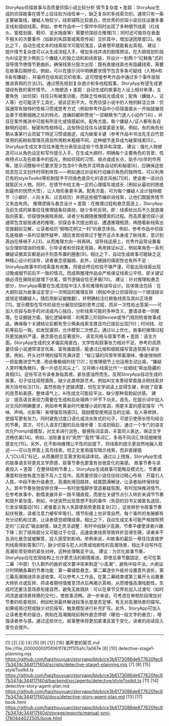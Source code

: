 StoryApp侦探故事与高质量侦探小说比较分析
情节复杂度
•	差距：StoryApp生成的侦探故事在情节上往往较为线性单一，缺乏复杂的多线索交织。通常只有一条主要破案线，嫌疑人物较少，线索铺陈比较直白，而优秀的侦探小说往往设置多重支线和错综线索。例如，参考作品中一个案件中同时出现了多种细节线索（红线头、窗框划痕、鞋印、泥水拖痕等）需要侦探综合推理[1]；同时还可能存在表面不相关的次要事件（如新的失踪案或离奇传闻）交织其中，增加谜团厚度[2]。相比之下，自动生成文本的线索层次可能较浅显，读者很早就能看出真相。
建议：提升情节复杂度可以从生成流程入手，增加多线并进的剧情预设。在大纲规划阶段为AI设定至少两到三个嫌疑人的独立动机和线索链，并设计一到两个“红鲱鱼”式的误导情节使情节更曲折。确保线索分层次出现：既有直接线索也有隐藏线索，需要在故事后期拼合。例如，可以在提示词中明确要求情节包含多条可疑线（人物A和B各有嫌疑），并最终在结局前交织收束。这可借鉴参考作品中通过多个事件层层推进真相的方法[3]。通过预先规划复杂诡计和多线程叙事，StoryApp有望生成更错综有致的案件情节。
人物塑造
•	差距：自动生成的故事在人设上相对单薄，主要角色（如侦探）往往只有破案功能，而缺乏性格弧光或成长；配角（嫌疑人、证人等）也可能流于工具化，彼此区别不大。优秀侦探小说中的人物则鲜活立体：侦探通常有独特的性格习惯或思考方式（例如参考作品中小侦探蛋蛋从一开始就展现出善于观察细微之处的特点，连姨妈都称赞他“一双眼睛专门逮人小动作”[4]），并且在案件推进中可能有所变化或情感起伏。配角方面，每个嫌疑人/证人都有各自鲜明的动机、秘密和性格特征，这些特征往往与谜案紧密关联。例如，有的角色长期从事某行业而留下特定习惯或痕迹，成为破案关键（参考作品中书法先生白竹君常用的拓粉和管理员周叔所用粉末粗细不同，这种细节差异成为破案线索[5]）。StoryApp生成文本往往未能充分表现出这些个性差异和深度。
建议：强化人物塑造可以从角色设定和写作提示入手。在生成大纲时，明确每个主要角色的背景、性格特点以及在故事中的弧光，例如侦探的习惯、弱点或成长点，助手/伙伴的作用等。提示词模板中已要求至少包含6个角色并注明各自动机和秘密[6]，应确保这些信息在正文创作时得到体现——例如通过对话和行动展示角色的独特性。可以利用已有的styleToolkit等机制赋予不同角色差异化的语言风格[7][8]，使读者一读对白就能区分人物。同时，在情节中给主角一定的心理描写或成长（例如从最初的困惑到最终的恍然大悟），让人物形象更丰满。配角方面，可为每个嫌疑人设计独特细节（小癖好、人际关系、过去经历）并把这些细节编织进线索，让他们既服务情节又有血有肉。
推理逻辑与悬念设计
•	差距：在推理过程和悬念营造上，StoryApp当前生成的故事往往推理链条较直给，缺少多轮反转。即：线索给出后不久就直接指向答案，侦探很快揭晓真相，读者少有跟随推理摸索的过程。而高质量侦探小说通常包含层层递进的推理，侦探会多次提出假设、遭遇推理瓶颈，再随着新线索出现推翻前见解，让读者经历“柳暗花明又一村”的悬念体验。例如，参考作品中侦探先是根据一系列证据怀疑甲，随后发现线索过于整齐这点本身成了新线索，意识到真凶在移祸于人[3]，从而推理方向一转再转。误导线运用上，优秀作品常设置看似合理却错误的线索，引导读者和侦探走弯路，再用铁证纠正。例如某角色一系列嫌疑证据其实都是凶手刻意布置的圈套[9]。相比之下，自动生成故事可能缺乏这种精心设计的误导，读者悬念感偏弱。此外，证据链的缜密性也有所不足：StoryApp故事中的线索虽有收集，但彼此呼应检验不够严谨，可能出现线索出现过晚或细节前后不一致的情况。而成熟推理作品会严格保证线索公平性，即关键证据必须在揭晓前就埋下伏笔，情节逻辑自恰无矛盾[10]。
建议：针对推理和悬念部分，StoryApp需要在生成流程中注入多轮推理和误导设计。具体做法包括：在大纲阶段为故事设定至少一次明显的推理反转（例如中途让侦探得出一个错误结论或锁定错嫌疑人，随后用新证据推翻），并明确标注红鲱鱼线索及其纠正场景[11]。提示模型在写作阶段充分展现侦探的思考过程，而非一次性给出答案——可加入侦探与助手的对话或内心独白，分析线索可能的多种含义，邀请读者一同推理。在证据链方面，强化逻辑审核：利用第三阶段Review或专门规则检查故事成品，确保每个关键结论前都有至少两条线索支撑且均已提前出现[10]；时间线、动机等前后一致。如发现漏洞，允许模型二次修正。通过以上优化，故事的推理过程将更加曲折严谨，悬念感也会显著提升。
语言风格与叙事节奏
•	差距：语言方面，StoryApp生成的文本偏实用直白，文学性和叙事张力相对不足。参考的高质量侦探小说通常语言优美、富有画面感，能通过比喻和细腻描写营造氛围与紧张感。例如，开头对环境的描写充满诗意：“榕江镇的风常年带着潮味，像谁悄悄把一把盐撒进空气里...雨丝像极细的线”[12]；在推理细节上也运用生动比喻，“嫌疑人笑时嘴角微抖，像一片纸在风尖上”，又将微小线索比作“一丝细线”牵出隐藏的真相[5]。这些写法令读者身临其境，紧张感油然而生。反观StoryApp自动生成的故事，句子往往简短直陈，缺少此类修辞艺术。例如AI文本里经常直接点明线索并用方括号标注[13]，虽然有助于逻辑清楚，但在文学阅读上显得生硬，削弱了叙事的连贯和美感。整体语气上，AI生成文可能较平淡，缺少那种音韵起伏感。
建议：提高语言表现力需要在生成和后处理两个环节下功夫。首先，在提示词中加入对文风的明确要求，例如参考黄金时代推理小说的笔调，用更丰富的感官描写（气味、声响、光影等）来增强现场感[5]。鼓励模型使用适当的比喻、拟人等修辞，使描写更有张力。同时避免过度口语化或流水账式的句子，可提示使用长短句结合的节奏。其次，可引入语言打磨的后处理步骤：生成初稿后，通过一个专门的语言优化Prompt或模型，对文本进行润色，替换陈词滥调，丰富同义表达，保证文字流畅优美[14]。例如，消除重复的“突然”“竟然”等词汇，多用不同词汇体现细微情感变化[15]。另外，在不影响推理公平性的前提下，将线索的提示更自然地融入叙述——可以在界面上高亮线索，但正文里用描写暗示线索，而非直接插入“[CLUE]”标记，从而兼顾交互需求和阅读体验。通过以上措施，StoryApp生成的故事语言将更具文学质感，叙事节奏也更富有张弛变化的美感。
故事节奏与读者投入
•	差距：在整体结构节奏上，StoryApp生成故事可能略显模式化，节奏紧凑度和张弛有度方面不及人工佳作。高质量侦探小说往往经过精心布局：开篇引人入胜，中段不断升级悬念，高潮处峰回路转，结尾圆满解谜，让读者始终保持投入。其中节奏张弛安排合理——有时放慢脚步营造悬疑氛围，有时加快推进情节。在参考故事中，剧情发展并非一路平铺直叙，而是在关键节点引入转折来调节节奏和提升紧张度。例如，中途突然出现意想不到的事件（失窃的旧书又被匿名送回，引发全镇震动[16]；紧接着又有人失踪使局势更趋复杂[2]），这些转折令故事节奏起伏有致，读者注意力被牢牢吸引。情节衔接上也非常自然，每个事件的发展都有充分动机和过渡，让读者感觉顺理成章。相比之下，自动生成文本可能严格按照预定的“三段式”输出剧情，缺乏灵活调整：有时中段缺少高潮，节奏平缓使读者兴趣下降；到了结局部分又可能过于仓促，迅速收束线索导致转折显得生硬，读者来不及消化悬念就被解答，投入感受到影响。举例来说，AI故事的最后一章往往直接罗列线索得到答案[17]，缺少侦探与犯人对质或戏剧性的高潮场景，相比手动写作在高潮处常安排的紧张对峙，这种处理略显平淡。
建议：为优化故事节奏，StoryApp应在宏观结构上允许更灵活的剧情推进。即使总章节数固定，也可在第二幕（中部）引入额外的曲折或次要冲突来制造“小高潮”，避免中段平淡。大纲设计时明确各幕的节奏功能：第一幕铺垫悬念，第二幕逐步升级并设置意外波折，第三幕高潮揭谜并余波收束。可以参考人工作品，在第二幕结束或第三幕开头设置重大转折点或反转，将读者期待值推至顶点后再揭示真相，从而增强高潮戏剧性。生成时还要注意场景衔接自然，避免无故跳跃：可以在章节交界处加入过渡句（如时间流逝或场景转换的交代），使故事流畅。进一步来说，可考虑在审核阶段增加对节奏的检查规则，例如检测最终解谜段落长度是否足够、有无对高潮场景的描写。如果结局过短或缺少对抗描写，触发模型进行补充扩写。此外，StoryApp可加入让读者思考的留白，例如在高潮揭晓前稍作悬念停顿（哪怕一段文字的悬念），增强读者参与感。通过这些优化，故事整体将更加紧凑且富于变化，读者的阅读投入度也会提升。
________________________________________
[1] [2] [3] [4] [5] [9] [12] [16] 潮声里的密页.md
file://file_00000000f5f061f782ff105a1c7a067e
[6] [10] detective-stage1-planning.mjs
https://github.com/haizhouyuan/storyapp/blob/ce3b6173086de677620fec67b347dc344f17f40d/scripts/detective-stage1-planning.mjs
[7] [8] [15] styleToolkit.ts
https://github.com/haizhouyuan/storyapp/blob/ce3b6173086de677620fec67b347dc344f17f40d/backend/src/agents/detective/styleToolkit.ts
[11] [14] detective-story-agent-plan.md
https://github.com/haizhouyuan/storyapp/blob/ce3b6173086de677620fec67b347dc344f17f40d/docs/detective-story-agent-plan.md
[13] [17] book.html
https://github.com/haizhouyuan/storyapp/blob/ce3b6173086de677620fec67b347dc344f17f40d/storage/exports/manual-proj-1760444022505/book.html
